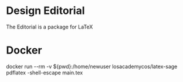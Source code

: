 # Design Editorial
The Editorial is a package for LaTeX

# Docker

docker run --rm -v ${pwd}:/home/newuser losacademycos/latex-sage pdflatex -shell-escape main.tex